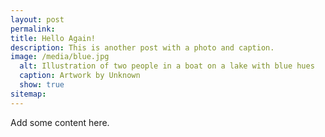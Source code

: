 ```yaml
---
layout: post
permalink:
title: Hello Again!
description: This is another post with a photo and caption.
image: /media/blue.jpg
  alt: Illustration of two people in a boat on a lake with blue hues
  caption: Artwork by Unknown
  show: true
sitemap:
---
```

Add some content here.